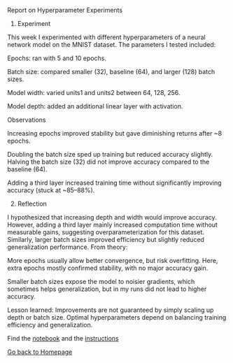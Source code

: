 
Report on Hyperparameter Experiments
1. Experiment

This week I experimented with different hyperparameters of a neural network model on the MNIST dataset. The parameters I tested included:

Epochs: ran with 5 and 10 epochs.

Batch size: compared smaller (32), baseline (64), and larger (128) batch sizes.

Model width: varied units1 and units2 between 64, 128, 256.

Model depth: added an additional linear layer with activation.



Observations

Increasing epochs improved stability but gave diminishing returns after ~8 epochs.

Doubling the batch size sped up training but reduced accuracy slightly. Halving the batch size (32) did not improve accuracy compared to the baseline (64).

Adding a third layer increased training time without significantly improving accuracy (stuck at ~85–88%).



2. Reflection

I hypothesized that increasing depth and width would improve accuracy. However, adding a third layer mainly increased computation time without measurable gains, suggesting overparameterization for this dataset. Similarly, larger batch sizes improved efficiency but slightly reduced generalization performance.
From theory:

More epochs usually allow better convergence, but risk overfitting. Here, extra epochs mostly confirmed stability, with no major accuracy gain.

Smaller batch sizes expose the model to noisier gradients, which sometimes helps generalization, but in my runs did not lead to higher accuracy.

Lesson learned: Improvements are not guaranteed by simply scaling up depth or batch size. Optimal hyperparameters depend on balancing training efficiency and generalization.


Find the [notebook](./notebook.ipynb) and the [instructions](./instructions.md)

[Go back to Homepage](../README.md)
